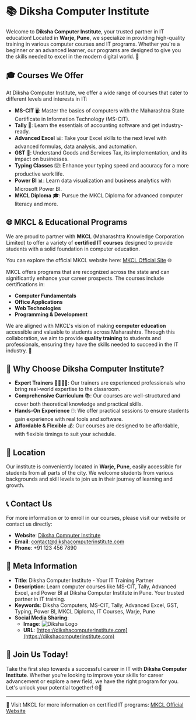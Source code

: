 # 📚 Diksha Computer Institute

Welcome to **Diksha Computer Institute**, your trusted partner in IT education! Located in **Warje, Pune**, we specialize in providing high-quality training in various computer courses and IT programs. Whether you're a beginner or an advanced learner, our programs are designed to give you the skills needed to excel in the modern digital world. 🚀

## 🎓 Courses We Offer

At Diksha Computer Institute, we offer a wide range of courses that cater to different levels and interests in IT:

- **MS-CIT** 🖥️: Master the basics of computers with the Maharashtra State Certificate in Information Technology (MS-CIT).
- **Tally** 💼: Learn the essentials of accounting software and get industry-ready.
- **Advanced Excel** 📊: Take your Excel skills to the next level with advanced formulas, data analysis, and automation.
- **GST** 🏢: Understand Goods and Services Tax, its implementation, and its impact on businesses.
- **Typing Classes** ⌨️: Enhance your typing speed and accuracy for a more productive work life.
- **Power BI** 📊: Learn data visualization and business analytics with Microsoft Power BI.
- **MKCL Diploma** 🎓: Pursue the MKCL Diploma for advanced computer literacy and more.

## 🌐 MKCL & Educational Programs

We are proud to partner with **MKCL** (Maharashtra Knowledge Corporation Limited) to offer a variety of **certified IT courses** designed to provide students with a solid foundation in computer education.

You can explore the official MKCL website here: [MKCL Official Site](https://www.mkcl.org/) 🌐

MKCL offers programs that are recognized across the state and can significantly enhance your career prospects. The courses include certifications in:

- **Computer Fundamentals**
- **Office Applications**
- **Web Technologies**
- **Programming & Development**

We are aligned with MKCL's vision of making **computer education** accessible and valuable to students across Maharashtra. Through this collaboration, we aim to provide **quality training** to students and professionals, ensuring they have the skills needed to succeed in the IT industry. 🌟

## 🏫 Why Choose Diksha Computer Institute?

- **Expert Trainers** 👩‍🏫👨‍🏫: Our trainers are experienced professionals who bring real-world expertise to the classroom.
- **Comprehensive Curriculum** 📚: Our courses are well-structured and cover both theoretical knowledge and practical skills.
- **Hands-On Experience** 🖱️: We offer practical sessions to ensure students gain experience with real tools and software.
- **Affordable & Flexible** 💰: Our courses are designed to be affordable, with flexible timings to suit your schedule.

## 📍 Location

Our institute is conveniently located in **Warje, Pune**, easily accessible for students from all parts of the city. We welcome students from various backgrounds and skill levels to join us in their journey of learning and growth.

## 📞 Contact Us

For more information or to enroll in our courses, please visit our website or contact us directly:

- **Website**: [Diksha Computer Institute](https://dikshacomputerinstitute.com)
- **Email**: contact@dikshacomputerinstitute.com
- **Phone**: +91 123 456 7890

## 🌟 Meta Information

- **Title**: Diksha Computer Institute - Your IT Training Partner
- **Description**: Learn computer courses like MS-CIT, Tally, Advanced Excel, and Power BI at Diksha Computer Institute in Pune. Your trusted partner in IT training.
- **Keywords**: Diksha Computers, MS-CIT, Tally, Advanced Excel, GST, Typing, Power BI, MKCL Diploma, IT Courses, Warje, Pune
- **Social Media Sharing**:
  - **Image**: ![Diksha Logo](https://example.com/diksha-logo.png) <!-- Replace with your image URL -->
  - **URL**: [https://dikshacomputerinstitute.com](https://dikshacomputerinstitute.com)

## 💼 Join Us Today!

Take the first step towards a successful career in IT with **Diksha Computer Institute**. Whether you’re looking to improve your skills for career advancement or explore a new field, we have the right program for you. Let's unlock your potential together! 🌐🚀

---

🔗 Visit MKCL for more information on certified IT programs: [MKCL Official Website](https://www.mkcl.org/) 
